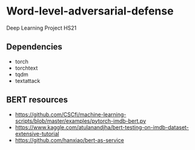 # Word-level-adversarial-defense
Deep Learning Project HS21

## Dependencies
- torch
- torchtext
- tqdm
- textattack

## BERT resources

- https://github.com/CSCfi/machine-learning-scripts/blob/master/examples/pytorch-imdb-bert.py
- https://www.kaggle.com/atulanandjha/bert-testing-on-imdb-dataset-extensive-tutorial
- https://github.com/hanxiao/bert-as-service